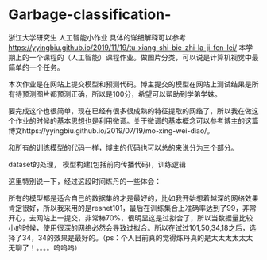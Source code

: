 # Garbage-classification-
浙江大学研究生 人工智能小作业
具体的详细解释可以参考 https://yyingbiu.github.io/2019/11/19/tu-xiang-shi-bie-zhi-la-ji-fen-lei/
本学期上的一个课程的（人工智能）课程作业。做图片分类，可以说是计算机视觉中最简单的一个任务。

本次作业是在网站上提交模型和预测代码。博主提交的模型在网站上测试结果是所有待预测图片都预测正确，所以是100分，希望可以帮助到学弟学妹。

要完成这个也很简单，现在已经有很多很成熟的特征提取的网络了，所以我在做这个作业的时候的基本思想也是利用微调。关于微调的基本概念可以参考博主的这篇博文https://yyingbiu.github.io/2019/07/19/mo-xing-wei-diao/。


和所有的训练模型的代码一样，博主的代码也可以总的来说分为三个部分。

dataset的处理， 模型构建(包括前向传播代码)，训练逻辑

这里特别说一下，经过这段时间炼丹的一些体会：

所有的模型都是适合自己的数据集的才是最好的，比如我开始想着越深的网络效果肯定很好，所以我采用的是resnet101，最后在训练集合上准确率达到了99，非常开心，去网站上一提交，非常棒70%，很明显这是过拟合了，所以当数据量比较小的时候，使用很深的网络必然会导致过拟合。所以在试过101,50,34,18之后，选择了34，34的效果是最好的。（ps：个人目前真的觉得炼丹真的是太太太太太太无聊了！。。。。呜呜呜）

